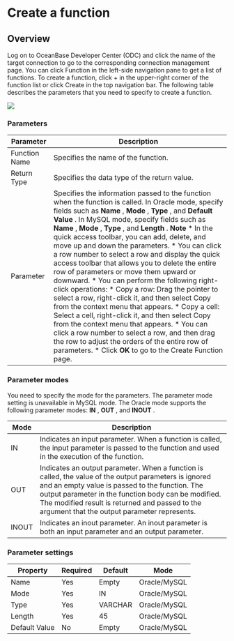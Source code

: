 Create a function 
======================================



Overview 
-----------------------------

Log on to OceanBase Developer Center (ODC) and click the name of the target connection to go to the corresponding connection management page. You can click Function in the left-side navigation pane to get a list of functions. To create a function, click + in the upper-right corner of the function list or click Create in the top navigation bar. The following table describes the parameters that you need to specify to create a function.

![](https://help-static-aliyun-doc.aliyuncs.com/assets/img/en-US/7849169361/p138325.png)

### Parameters 



|   Parameter   |                                                                                                                                                                                                                                                                                                                                                                                                                                                                                                                                                                                                                                                                                            Description                                                                                                                                                                                                                                                                                                                                                                                                                                                                                                                                                                                                                                                                                            |
|---------------|---------------------------------------------------------------------------------------------------------------------------------------------------------------------------------------------------------------------------------------------------------------------------------------------------------------------------------------------------------------------------------------------------------------------------------------------------------------------------------------------------------------------------------------------------------------------------------------------------------------------------------------------------------------------------------------------------------------------------------------------------------------------------------------------------------------------------------------------------------------------------------------------------------------------------------------------------------------------------------------------------------------------------------------------------------------------------------------------------------------------------------------------------------------------------------------------------------------------------------------------------------------------------------------------------------------------------------------------------------------------------------------------------|
| Function Name | Specifies the name of the function.                                                                                                                                                                                                                                                                                                                                                                                                                                                                                                                                                                                                                                                                                                                                                                                                                                                                                                                                                                                                                                                                                                                                                                                                                                                                                                                                                               |
| Return Type   | Specifies the data type of the return value.                                                                                                                                                                                                                                                                                                                                                                                                                                                                                                                                                                                                                                                                                                                                                                                                                                                                                                                                                                                                                                                                                                                                                                                                                                                                                                                                                      |
| Parameter     | Specifies the information passed to the function when the function is called. In Oracle mode, specify fields such as **Name** , **Mode** , **Type** , and **Default Value** .  In MySQL mode, specify fields such as **Name** , **Mode** , **Type** , and **Length** .  **Note**  * In the quick access toolbar, you can add, delete, and move up and down the parameters.   * You can click a row number to select a row and display the quick access toolbar that allows you to delete the entire row of parameters or move them upward or downward.   * You can perform the following right-click operations: * Copy a row: Drag the pointer to select a row, right-click it, and then select Copy from the context menu that appears.   * Copy a cell: Select a cell, right-click it, and then select Copy from the context menu that appears.     * You can click a row number to select a row, and then drag the row to adjust the orders of the entire row of parameters.   * Click **OK** to go to the Create Function page.    |



### Parameter modes 

You need to specify the mode for the parameters. 
The parameter mode setting is unavailable in MySQL mode. The Oracle mode supports the following parameter modes: **IN** , **OUT** , and **INOUT** .

| **Mode** |                                                                                                                                                  **Description**                                                                                                                                                  |
|----------|-------------------------------------------------------------------------------------------------------------------------------------------------------------------------------------------------------------------------------------------------------------------------------------------------------------------|
| IN       | Indicates an input parameter. When a function is called, the input parameter is passed to the function and used in the execution of the function.                                                                                                                                                                 |
| OUT      | Indicates an output parameter. When a function is called, the value of the output parameters is ignored and an empty value is passed to the function. The output parameter in the function body can be modified. The modified result is returned and passed to the argument that the output parameter represents. |
| INOUT    | Indicates an inout parameter. An inout parameter is both an input parameter and an output parameter.                                                                                                                                                                                                              |



### Parameter settings 



|   Property    | Required | Default |     Mode     |
|---------------|----------|---------|--------------|
| Name          | Yes      | Empty   | Oracle/MySQL |
| Mode          | Yes      | IN      | Oracle/MySQL |
| Type          | Yes      | VARCHAR | Oracle/MySQL |
| Length        | Yes      | 45      | Oracle/MySQL |
| Default Value | No       | Empty   | Oracle/MySQL |



